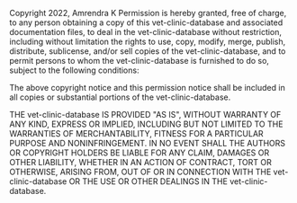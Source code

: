 Copyright 2022, Amrendra K
Permission is hereby granted, free of charge, to any person obtaining a copy of this vet-clinic-database and associated documentation files, to deal in the vet-clinic-database without restriction, including without limitation the rights to use, copy, modify, merge, publish, distribute, sublicense, and/or sell copies of the vet-clinic-database, and to permit persons to whom the vet-clinic-database is furnished to do so, subject to the following conditions:

The above copyright notice and this permission notice shall be included in all copies or substantial portions of the vet-clinic-database.

THE vet-clinic-database IS PROVIDED "AS IS", WITHOUT WARRANTY OF ANY KIND, EXPRESS OR IMPLIED, INCLUDING BUT NOT LIMITED TO THE WARRANTIES OF MERCHANTABILITY, FITNESS FOR A PARTICULAR PURPOSE AND NONINFRINGEMENT. IN NO EVENT SHALL THE AUTHORS OR COPYRIGHT HOLDERS BE LIABLE FOR ANY CLAIM, DAMAGES OR OTHER LIABILITY, WHETHER IN AN ACTION OF CONTRACT, TORT OR OTHERWISE, ARISING FROM, OUT OF OR IN CONNECTION WITH THE vet-clinic-database OR THE USE OR OTHER DEALINGS IN THE vet-clinic-database.
